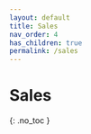 ```yaml
---
layout: default
title: Sales
nav_order: 4
has_children: true
permalink: /sales
---
```


# Sales
{: .no_toc }

